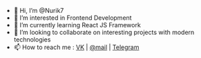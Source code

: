 - 👋 Hi, I’m @Nurik7
- 👀 I’m interested in Frontend Development
- 🌱 I’m currently learning React JS Framework
- 💞️ I’m looking to collaborate on interesting projects with modern technologies
- 📫 How to reach me : [VK](https://vk.com/nurikt7) | [@mail](mailto:tashpulatov00@mail.ru) | [Telegram](https://t.me/ahahahahahhahahah)
